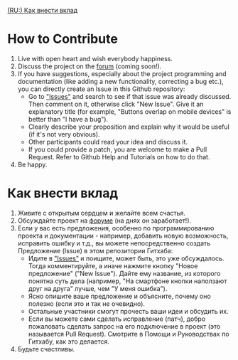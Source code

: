 [(RU:) Как внести вклад](#Как-внести-вклад)

# How to Contribute

  1. Live with open heart and wish everybody happiness.
  2. Discuss the project on the [forum](https://forum.obschy.ru) (coming soon!).
  3. If you have suggestions, especially about the project programming and documentation (like adding a new functionality, correcting a bug etc.), you can directly create an Issue in this Github repository:
      * Go to ["Issues"](https://github.com/chang-zhao/obschy/issues) and search to see if that issue was already discussed. Then comment on it, otherwise click "New Issue". Give it an explanatory title (for example, "Buttons overlap on mobile devices" is better than "I have a bug").
      * Clearly describe your proposition and explain why it would be useful (if it's not very obvious).
      * Other participants could read your idea and discuss it.
      * If you could provide a patch, you are welcome to make a Pull Request. Refer to Github Help and Tutorials on how to do that.
  4. Be happy.

# Как внести вклад

  1. Живите с открытым сердцем и желайте всем счастья.
  2. Обсуждайте проект на [форуме](https://forum.obschy.ru) (на днях он заработает!).
  3. Если у вас есть предложения, особенно по программированию проекта и документации - например, добавить новую возможность, исправить ошибку и т.д., вы можете непосредственно создать Предложение (Issue) в этом репозитории Гитхаба:
      * Идите в ["Issues"](https://github.com/chang-zhao/obschy/issues) и поищите, может быть, это уже обсуждалось. Тогда комментируйте, а иначе нажмите кнопку "Новое предложение" ("New Issue"). Дайте ему название, из которого понятна суть дела (например, "На смартфоне кнопки наползают друг на друга" лучше, чем "У меня ошибка").
      * Ясно опишите ваше предложение и объясните, почему оно полезно (если это и так не очевидно).
      * Остальные участники смогут прочесть ваши идеи и обсудить их.
      * Если вы можете сами сделать исправление (патч), добро пожаловать сделать запрос на его подключение в проект (это называется Pull Request). Смотрите в Помощи и Руководствах по Гитхабу, как это делается.
  4. Будьте счастливы.
